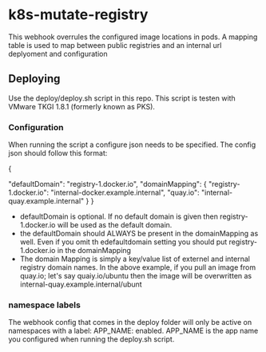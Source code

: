 # k8s-mutate-registry

This webhook overrules the configured image locations in pods. A mapping table is used to map between public registries and an internal url
deplyoment and configuration

## Deploying
Use the deploy/deploy.sh script in this repo. This script is testen with VMware TKGI 1.8.1 (formerly known as PKS).

### Configuration
When running the script a configure json needs to be specified. The config json should follow this format:

{

  "defaultDomain": "registry-1.docker.io",
  "domainMapping": {
    "registry-1.docker.io": "internal-docker.example.internal",
    "quay.io": "internal-quay.example.internal"
  }
}

 - defaultDomain is optional. If no default domain is given then registry-1.docker.io will be used as the default domain.
 - the defaultDomain should ALWAYS be present in the domainMapping as well. Even if you omit th edefaultdomain setting you should put registry-1.docker.io in the domainMapping
 - The domain Mapping is simply a key/value list of externel and internal registry domain names. In the above example, if you pull an image from quay.io; let's say quaiy.io/ubuntu then the image will be overwritten as internal-quay.example.internal/ubunt
 
 ### namespace labels
 The webhook config that comes in the deploy folder will only be active on namespaces with a label: APP_NAME: enabled. APP_NAME is the app name you configured when running the deploy.sh script.
